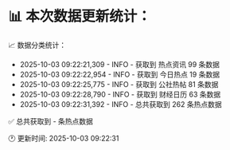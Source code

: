 📊 本次数据更新统计：
==========================

📈 数据分类统计：
- 2025-10-03 09:22:21,309 - INFO - 获取到 热点资讯 99 条数据
- 2025-10-03 09:22:22,954 - INFO - 获取到 今日热点 19 条数据
- 2025-10-03 09:22:25,775 - INFO - 获取到 公社热帖 81 条数据
- 2025-10-03 09:22:28,790 - INFO - 获取到 财经日历 63 条数据
- 2025-10-03 09:22:31,392 - INFO - 总共获取到 262 条热点数据

✅ 总共获取到 - 条热点数据

🕐 更新时间: 2025-10-03 09:22:31
